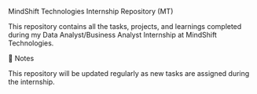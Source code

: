 MindShift Technologies Internship Repository (MT)

This repository contains all the tasks, projects, and learnings completed during my Data Analyst/Business Analyst Internship at MindShift Technologies.

📌 Notes

This repository will be updated regularly as new tasks are assigned during the internship.
